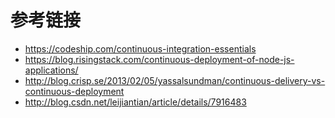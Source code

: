# 参考链接

* https://codeship.com/continuous-integration-essentials
* https://blog.risingstack.com/continuous-deployment-of-node-js-applications/
* http://blog.crisp.se/2013/02/05/yassalsundman/continuous-delivery-vs-continuous-deployment
* http://blog.csdn.net/leijiantian/article/details/7916483